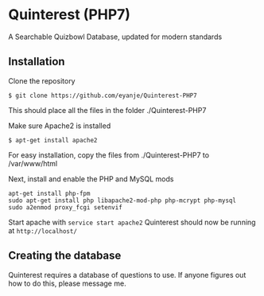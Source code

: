 # Quinterest (PHP7)
A Searchable Quizbowl Database, updated for modern standards

## Installation

Clone the repository
```
$ git clone https://github.com/eyanje/Quinterest-PHP7
```
This should place all the files in the folder ./Quinterest-PHP7

Make sure Apache2 is installed
```
$ apt-get install apache2
```

For easy installation, copy the files from ./Quinterest-PHP7 to /var/www/html

Next, install and enable the PHP and MySQL mods
```
apt-get install php-fpm
sudo apt-get install php libapache2-mod-php php-mcrypt php-mysql
sudo a2enmod proxy_fcgi setenvif
```

Start apache with `service start apache2`
Quinterest should now be running at `http://localhost/`

## Creating the database

Quinterest requires a database of questions to use.
If anyone figures out how to do this, please message me.





